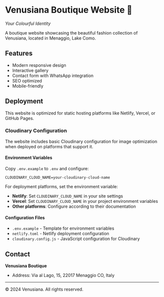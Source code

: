 # Venusiana Boutique Website 🪷

*Your Colourful Identity*

A boutique website showcasing the beautiful fashion collection of Venusiana, located in Menaggio, Lake Como.

## Features

- Modern responsive design
- Interactive gallery
- Contact form with WhatsApp integration
- SEO optimized
- Mobile-friendly

## Deployment

This website is optimized for static hosting platforms like Netlify, Vercel, or GitHub Pages.

### Cloudinary Configuration

The website includes basic Cloudinary configuration for image optimization when deployed on platforms that support it.

#### Environment Variables

Copy `.env.example` to `.env` and configure:

```
CLOUDINARY_CLOUD_NAME=your-cloudinary-cloud-name
```

For deployment platforms, set the environment variable:
- **Netlify**: Set `CLOUDINARY_CLOUD_NAME` in your site settings
- **Vercel**: Set `CLOUDINARY_CLOUD_NAME` in your project environment variables
- **Other platforms**: Configure according to their documentation

#### Configuration Files

- `.env.example` - Template for environment variables
- `netlify.toml` - Netlify deployment configuration
- `cloudinary.config.js` - JavaScript configuration for Cloudinary

## Contact

**Venusiana Boutique**
- Address: Via al Lago, 15, 22017 Menaggio CO, Italy

---

© 2024 Venusiana. All rights reserved.
